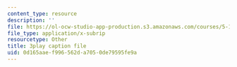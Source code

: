 ```yaml
---
content_type: resource
description: ''
file: https://ol-ocw-studio-app-production.s3.amazonaws.com/courses/5-111-principles-of-chemical-science-fall-2008/0d165aaef996562da7050de79595fe9a_7mcSMG0-3FU.vtt
file_type: application/x-subrip
resourcetype: Other
title: 3play caption file
uid: 0d165aae-f996-562d-a705-0de79595fe9a
---
```


